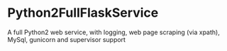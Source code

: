 # Python2FullFlaskService
A full Python2 web service, with logging, web page scraping (via xpath), MySql, gunicorn and supervisor support
